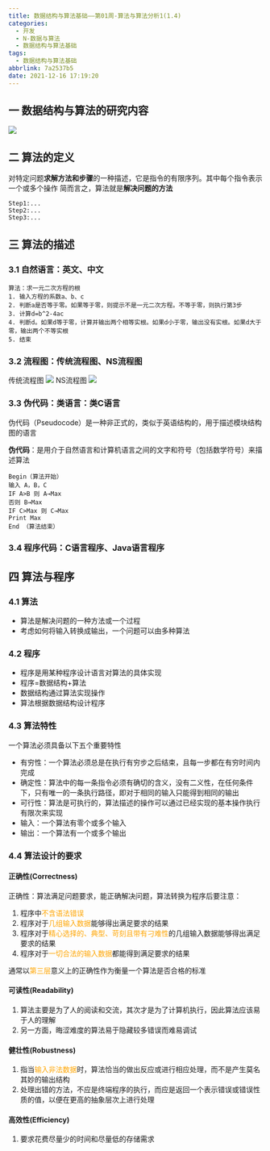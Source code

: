 ```yaml
---
title: 数据结构与算法基础——第01周-算法与算法分析1(1.4)
categories:
  - 开发
  - N-数据与算法
  - 数据结构与算法基础
tags:
  - 数据结构与算法基础
abbrlink: 7a2537b5
date: 2021-12-16 17:19:20
---
```

## 一 数据结构与算法的研究内容

![][1]
<!--more-->
## 二 算法的定义

对特定问题**求解方法和步骤**的一种描述，它是指令的有限序列。其中每个指令表示一个或多个操作
简而言之，算法就是**解决问题的方法**

```
Step1:...
Step2:...
Step3:...
```

## 三 算法的描述

### 3.1 自然语言：英文、中文

```
算法：求一元二次方程的根
1. 输入方程的系数a、b、c
2. 判断a是否等于零。如果等于零，则提示不是一元二次方程。不等于零，则执行第3步
3. 计算d=b^2-4ac
4. 判断d。如果d等于零，计算并输出两个相等实根。如果d小于零，输出没有实根。如果d大于零，输出两个不等实根
5. 结束
```

### 3.2 流程图：传统流程图、NS流程图
传统流程图
![][2]
NS流程图
![][3]
### 3.3 伪代码：类语言：类C语言

伪代码（Pseudocode）是一种非正式的，类似于英语结构的，用于描述模块结构图的语言

**伪代码**：是用介于自然语言和计算机语言之间的文字和符号（包括数学符号）来描述算法

```
Begin（算法开始）
输入 A，B，C
IF A>B 则 A→Max
否则 B→Max
IF C>Max 则 C→Max
Print Max
End （算法结束）
```

### 3.4 程序代码：C语言程序、Java语言程序

## 四  算法与程序

### 4.1 算法

* 算法是解决问题的一种方法或一个过程
* 考虑如何将输入转换成输出，一个问题可以由多种算法

### 4.2 程序

* 程序是用某种程序设计语言对算法的具体实现
* 程序=数据结构+算法
* 数据结构通过算法实现操作
* 算法根据数据结构设计程序

### 4.3 算法特性

一个算法必须具备以下五个重要特性

* 有穷性：一个算法必须总是在执行有穷步之后结束，且每一步都在有穷时间内完成
* 确定性：算法中的每一条指令必须有确切的含义，没有二义性，在任何条件下，只有唯一的一条执行路径，即对于相同的输入只能得到相同的输出
* 可行性：算法是可执行的，算法描述的操作可以通过已经实现的基本操作执行有限次来实现
* 输入：一个算法有零个或多个输入
* 输出：一个算法有一个或多个输出

### 4.4 算法设计的要求

#### 正确性(Correctness)

正确性：算法满足问题要求，能正确解决问题，算法转换为程序后要注意：

1. 程序中<font color=orange>不含语法错误</font>
2. 程序对于<font color=orange>几组输入数据</font>能够得出满足要求的结果
3. 程序对于<font color=orange>精心选择的、典型、苛刻且带有刁难性</font>的几组输入数据能够得出满足要求的结果
4. 程序对于<font color=orange>一切合法的输入数据</font>都能得到满足要求的结果

通常以<font color=orange>第三层</font>意义上的正确性作为衡量一个算法是否合格的标准

#### 可读性(Readability)

1. 算法主要是为了人的阅读和交流，其次才是为了计算机执行，因此算法应该易于人的理解
2. 另一方面，晦涩难度的算法易于隐藏较多错误而难易调试

#### 健壮性(Robustness)

1. 指当<font color=orange>输入非法数据</font>时，算法恰当的做出反应或进行相应处理，而不是产生莫名其妙的输出结构
2. 处理出错的方法，不应是终端程序的执行，而应是返回一个表示错误或错误性质的值，以便在更高的抽象层次上进行处理

#### 高效性(Efficiency)

1. 要求花费尽量少的时间和尽量低的存储需求


[1]:https://cdn.staticaly.com/gh/PGzxc/CDN/master/blog-data-struct-basic/data-struct-1.4-yanjiu.png
[2]:https://cdn.staticaly.com/gh/PGzxc/CDN/master/blog-data-struct-basic/data-struct-1.4-calc-flow.png
[3]:https://cdn.staticaly.com/gh/PGzxc/CDN/master/blog-data-struct-basic/data-struct-1.4-flow-ns.png